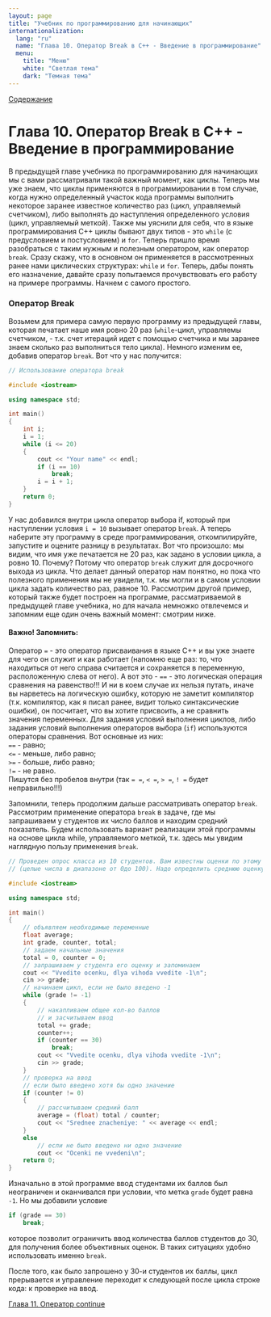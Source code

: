 ```yaml
---
layout: page
title: "Учебник по программированию для начинающих"
internationalization:
  lang: "ru"
  name: "Глава 10. Оператор Break в С++ - Введение в программирование"
  menu:
    title: "Меню"
    white: "Светлая тема"
    dark: "Темная тема"
---
```


[Содержание](index.md)

# Глава 10. Оператор Break в С++ - Введение в программирование
В предыдущей главе учебника по программированию для начинающих мы с вами рассматривали такой важный момент, как циклы. Теперь мы уже знаем, что циклы применяются в программировании в том случае, когда нужно определенный участок кода программы выполнить некоторое заранее известное количество раз (цикл, управляемый счетчиком), либо выполнять до наступления определенного условия (цикл, управляемый меткой). Также мы уяснили для себя, что в языке программирования С++ циклы бывают двух типов - это `while` (c предусловием и постусловием) и `for`. Теперь пришло время разобраться с таким нужным и полезным оператором, как оператор `break`. Сразу скажу, что в основном он применяется в рассмотренных ранее нами циклических структурах: `while` и `for`. Теперь, дабы понять его назначение, давайте сразу попытаемся прочувствовать его работу на примере программы. Начнем с самого простого.

### Оператор Break
Возьмем для примера самую первую программу из предыдущей главы, которая печатает наше имя ровно 20 раз (`while`-цикл, управляемы счетчиком, - т.к. счет итераций идет с помощью счетчика и мы заранее знаем сколько раз выполниться тело цикла). Немного изменим ее, добавив оператор `break`. Вот что у нас получится:

```cpp
// Использование оператора break

#include <iostream>

using namespace std;

int main()
{
    int i;
    i = 1;
    while (i <= 20)
    {
        cout << "Your name" << endl;
        if (i == 10)
            break;
        i = i + 1;
    }
    return 0;
}
```

У нас добавился внутри цикла оператор выбора if, который при наступлении условия `i = 10` вызывает оператор `break`. А теперь наберите эту программу в среде программирования, откомпилируйте, запустите и оцените разницу в результатах. Вот что произошло: мы видим, что имя уже печатается не 20 раз, как задано в условии цикла, а ровно 10. Почему? Потому что оператор `break` служит для досрочного выхода из цикла. Что делает данный оператор нам понятно, но пока что полезного применения мы не увидели, т.к. мы могли и в самом условии цикла задать количество раз, равное 10. Рассмотрим другой пример, который также будет построен на программе, рассматриваемой в предыдущей главе учебника, но для начала немножко отвлечемся и запомним еще один очень важный момент: смотрим ниже.

#### Важно! Запомнить:
Оператор `=` - это оператор присваивания в языке С++ и вы уже знаете для чего он служит и как работает (напомню еще раз: то, что находиться от него справа считается и сохраняется в переменную, расположенную слева от него). А вот это - `==` - это логическая операция сравнения на равенство!!! И ни в коем случае их нельзя путать, иначе вы нарветесь на логическую ошибку, которую не заметит компилятор (т.к. компилятор, как я писал ранее, видит только синтаксические ошибки), он посчитает, что вы хотите присвоить, а не сравнить значения переменных. Для задания условий выполнения циклов, либо задания условий выполнения операторов выбора (`if`) используются операторы сравнения. Вот основные из них:  
`==` - равно;  
`<=` - меньше, либо равно;  
`>=` - больше, либо равно;  
`!=` - не равно.  
Пишутся без пробелов внутри (так `= =`, `< =`, `> =`, `! =` будет неправильно!!!)

Запомнили, теперь продолжим дальше рассматривать оператор `break`. Рассмотрим применение оператора `break` в задаче, где мы запрашиваем у студентов их число баллов и находим средний показатель. Будем использовать вариант реализации этой программы на основе цикла while, управляемого меткой, т.к. здесь мы увидим наглядную пользу применения `break`.

```cpp
// Проведен опрос класса из 10 студентов. Вам известны оценки по этому опросу
// (целые числа в диапазоне от 0до 100). Надо определить среднюю оценку класса

#include <iostream>

using namespace std;

int main()
{
    // объявляем необходимые переменные
    float average;
    int grade, counter, total;
    // задаем начальные значения
    total = 0, counter = 0;
    // запрашиваем у студента его оценку и запоминаем
    cout << "Vvedite ocenku, dlya vihoda vvedite -1\n";
    cin >> grade;
    // начинаем цикл, если не было введено -1
    while (grade != -1)
    {
        // накапливаем общее кол-во баллов
        // и засчитываем ввод
        total += grade;
        counter++;
        if (counter == 30)
            break;
        cout << "Vvedite ocenku, dlya vihoda vvedite -1\n";
        cin >> grade;
    }
    // проверка на ввод
    // если было введено хотя бы одно значение
    if (counter != 0)
    {
        // рассчитываем средний балл
        average = (float) total / counter;
        cout << "Srednee znacheniye: " << average << endl;
    }
    else
        // если не было введено ни одно значение
        cout << "Ocenki ne vvedeni\n";
    return 0;
}
```

Изначально в этой программе ввод студентами их баллов был неограничен и оканчивался при условии, что метка `grade` будет равна `-1`. Но мы добавили условие

```cpp
if (grade == 30)
    break;
```

которое позволит ограничить ввод количества баллов студентов до 30, для получения более объективных оценок. В таких ситуациях удобно использовать именно `break`.

После того, как было запрошено у 30-и студентов их баллы, цикл прерывается и управление переходит к следующей после цикла строке кода: к проверке на ввод.

[Глава 11. Оператор continue](chapter-11.md)
